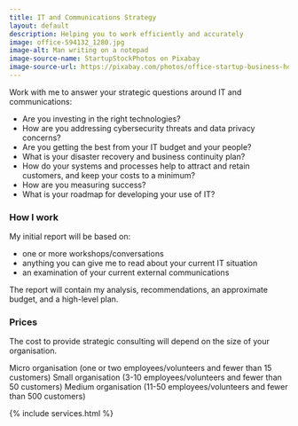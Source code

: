 ```yaml
---
title: IT and Communications Strategy
layout: default
description: Helping you to work efficiently and accurately
image: office-594132_1280.jpg
image-alt: Man writing on a notepad
image-source-name: StartupStockPhotos on Pixabay
image-source-url: https://pixabay.com/photos/office-startup-business-home-office-594132/
---
```


Work with me to answer your strategic questions around IT and communications:

- Are you investing in the right technologies?
- How are you addressing cybersecurity threats and data privacy concerns?
- Are you getting the best from your IT budget and your people?
- What is your disaster recovery and business continuity plan?
- How do your systems and processes help to attract and retain customers, and keep your costs to a minimum?
- How are you measuring success?
- What is your roadmap for developing your use of IT?

### How I work

My initial report will be based on:

- one or more workshops/conversations
- anything you can give me to read about your current IT situation
- an examination of your current external communications

The report will contain my analysis, recommendations, an approximate budget, and a high-level plan.

### Prices

The cost to provide strategic consulting will depend on the size of your organisation.

Micro organisation (one or two employees/volunteers and fewer than 15 customers)
Small organisation (3-10 employees/volunteers and fewer than 50 customers)
Medium organisation (11-50 employees/volunteers and fewer than 500 customers)
<!-- Add details of orgs -->
{% include services.html %}